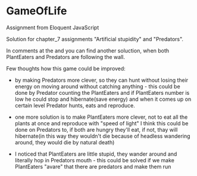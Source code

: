 # GameOfLife
Assignment from Eloquent JavaScript

Solution for chapter_7 assignments "Artificial stupidity" and "Predators".

In comments at the and you can find another soluction, when both PlantEaters and Predators are following the wall.


Few thoughts how this game could be improved:

- by making Predators more clever, so they can hunt without losing their energy on moving around without catching anything - this could be done by Predator counting the PlantEaters and if PlantEaters number is low he could stop and hibernate(save energy) and when it comes up on certain level Predator hunts, eats and reproduce.  

- one more solution is to make PlantEaters more clever, not to eat all the plants at once and reproduce with "speed of light" I think this could be done on Predators to, if both are hungry they'll eat, if not, thay will hibernate(in this way they wouldn't die because of headless wandering around, they would die by natural death)

-  I noticed that PlantEaters are little stupid, they wander around and literally hop in Predators mouth - this could be solved if we make PlantEaters "avare" that there are predators and make them run
